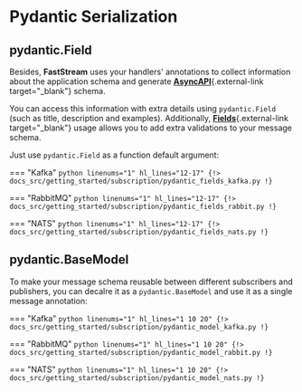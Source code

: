 # Pydantic Serialization

## pydantic.Field

Besides, **FastStream** uses your handlers' annotations to collect information about the application schema and generate [**AsyncAPI**](https://www.asyncapi.com){.external-link target="_blank"} schema.

You can access this information with extra details using `pydantic.Field` (such as title, description and examples). Additionally, [**Fields**](https://docs.pydantic.dev/latest/usage/fields/){.external-link target="_blank"} usage allows you to add extra validations to your message schema.

Just use `pydantic.Field` as a function default argument:

=== "Kafka"
    ```python linenums="1" hl_lines="12-17"
    {!> docs_src/getting_started/subscription/pydantic_fields_kafka.py !}
    ```

=== "RabbitMQ"
    ```python linenums="1" hl_lines="12-17"
    {!> docs_src/getting_started/subscription/pydantic_fields_rabbit.py !}
    ```

=== "NATS"
    ```python linenums="1" hl_lines="12-17"
    {!> docs_src/getting_started/subscription/pydantic_fields_nats.py !}
    ```

## pydantic.BaseModel

To make your message schema reusable between different subscribers and publishers, you can decalre it as a `pydantic.BaseModel` and use it as a single message annotation:

=== "Kafka"
    ```python linenums="1" hl_lines="1 10 20"
    {!> docs_src/getting_started/subscription/pydantic_model_kafka.py !}
    ```

=== "RabbitMQ"
    ```python linenums="1" hl_lines="1 10 20"
    {!> docs_src/getting_started/subscription/pydantic_model_rabbit.py !}
    ```

=== "NATS"
    ```python linenums="1" hl_lines="1 10 20"
    {!> docs_src/getting_started/subscription/pydantic_model_nats.py !}
    ```
